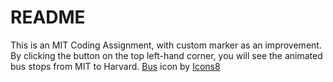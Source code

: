 # README
This is an MIT Coding Assignment, with custom marker as an improvement.
By clicking the button on the top left-hand corner, you will see the animated bus stops from MIT to Harvard.
<a target="_blank" href="https://icons8.com/icon/dPjCHpwPoXXi/bus">Bus</a> icon by <a target="_blank" href="https://icons8.com">Icons8</a>
